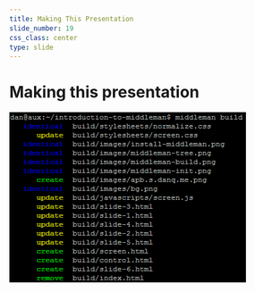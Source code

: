 ```yaml
---
title: Making This Presentation
slide_number: 19
css_class: center
type: slide
---
```


# Making this presentation

![middleman build](images/middleman-build.png)
